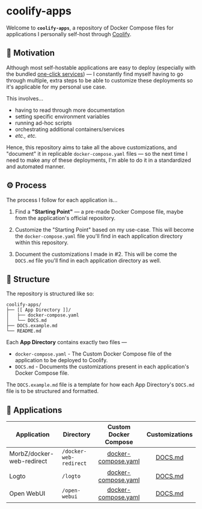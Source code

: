 # coolify-apps

Welcome to **`coolify-apps`**, a repository of Docker Compose files for applications I personally self-host through [Coolify](https://coolify.io).

## 🤔 Motivation

Although most self-hostable applications are easy to deploy (especially with the bundled [one-click services](https://coolify.io/docs/services/overview)) — I constantly find myself having to go through multiple, extra steps to be able to customize these deployments so it's applicable for my personal use case.

This involves...

- having to read through more documentation
- setting specific environment variables
- running ad-hoc scripts
- orchestrating additional containers/services
- _etc., etc._

Hence, this repository aims to take all the above customizations, and "document" it in replicable `docker-compose.yaml` files — so the next time I need to make any of these deployments, I'm able to do it in a standardized and automated manner.

## ⚙️ Process

The process I follow for each application is...

1. Find a **"Starting Point"** — a pre-made Docker Compose file, maybe from the application's official repository.

2. Customize the "Starting Point" based on my use-case. This will become the `docker-compose.yaml` file you'll find in each application directory within this repository.

3. Document the customizations I made in #2. This will be come the `DOCS.md` file you'll find in each application directory as well.

## 📂 Structure

The repository is structured like so:

```
coolify-apps/
├── [[ App Directory ]]/
│   ├── docker-compose.yaml
│   └── DOCS.md
├── DOCS.example.md
└── README.md
```

Each **App Directory** contains exactly two files —

- `docker-compose.yaml` - The Custom Docker Compose file of the application to be deployed to Coolify.
- `DOCS.md` - Documents the customizations present in each application's Docker Compose file.

The `DOCS.example.md` file is a template for how each App Directory's `DOCS.md` file is to be structured and formatted.

## 🚀 Applications

| Application               | Directory              |                      Custom Docker Compose                       |              Customizations              |
| ------------------------- | ---------------------- | :--------------------------------------------------------------: | :--------------------------------------: |
| MorbZ/docker-web-redirect | `/docker-web-redirect` | [docker-compose.yaml](./docker-web-redirect/docker-compose.yaml) | [DOCS.md](./docker-web-redirect/DOCS.md) |
| Logto                     | `/logto`               |        [docker-compose.yaml](./logto/docker-compose.yaml)        |        [DOCS.md](./logto/DOCS.md)        |
| Open WebUI                | `/open-webui`          |     [docker-compose.yaml](./open-webui/docker-compose.yaml)      |     [DOCS.md](./open-webui/DOCS.md)      |
